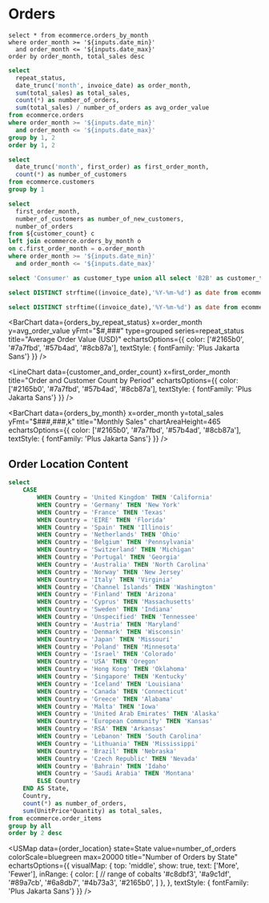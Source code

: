 # Orders

```orders_by_month
select * from ecommerce.orders_by_month
where order_month >= '${inputs.date_min}'
  and order_month <= '${inputs.date_max}'
order by order_month, total_sales desc
```

```sql orders_by_repeat_status
select
  repeat_status,
  date_trunc('month', invoice_date) as order_month,
  sum(total_sales) as total_sales,
  count(*) as number_of_orders,
  sum(total_sales) / number_of_orders as avg_order_value
from ecommerce.orders
where order_month >= '${inputs.date_min}'
  and order_month <= '${inputs.date_max}'
group by 1, 2
order by 1, 2
```

```sql customer_count
select
  date_trunc('month', first_order) as first_order_month,
  count(*) as number_of_customers
from ecommerce.customers
group by 1
```

```sql customer_and_order_count
select
  first_order_month,
  number_of_customers as number_of_new_customers,
  number_of_orders
from ${customer_count} c
left join ecommerce.orders_by_month o
on c.first_order_month = o.order_month
where order_month >= '${inputs.date_min}'
  and order_month <= '${inputs.date_max}'
```

```sql customer_type
select 'Consumer' as customer_type union all select 'B2B' as customer_type
```

```sql date_min
select DISTINCT strftime((invoice_date),'%Y-%m-%d') as date from ecommerce.orders group by 1 order by 1
```

```sql date_max
select DISTINCT strftime((invoice_date),'%Y-%m-%d') as date from ecommerce.orders group by 1 order by 1 desc
```

<Dropdown data={date_min} name=date_min value=date title="Date Min"/>

<Dropdown data={date_max} name=date_max value=date title="Date Max"/>

<div class="grid grid-cols-1 gap-4 sm:grid-cols-2">
<div>

<BarChart
data={orders_by_repeat_status}
x=order_month
y=avg_order_value
yFmt="$#,###"
type=grouped
series=repeat_status
title="Average Order Value (USD)"
echartsOptions={{
    color: ['#2165b0', '#7a7fbd', '#57b4ad', '#8cb87a'],
    textStyle: { fontFamily: 'Plus Jakarta Sans'}
  }}
/>

<LineChart
data={customer_and_order_count}
x=first_order_month
title="Order and Customer Count by Period"
echartsOptions={{
    color: ['#2165b0', '#7a7fbd', '#57b4ad', '#8cb87a'],
    textStyle: { fontFamily: 'Plus Jakarta Sans'}
  }}
/>

</div>

<div>

<BarChart
data={orders_by_month}
x=order_month
y=total_sales
yFmt="$###,###,k"
title="Monthly Sales"
chartAreaHeight=465
echartsOptions={{
    color: ['#2165b0', '#7a7fbd', '#57b4ad', '#8cb87a'],
    textStyle: { fontFamily: 'Plus Jakarta Sans'}
  }}
/>

</div>
</div>

## Order Location Content

```sql order_location
select
    CASE
        WHEN Country = 'United Kingdom' THEN 'California'
        WHEN Country = 'Germany' THEN 'New York'
        WHEN Country = 'France' THEN 'Texas'
        WHEN Country = 'EIRE' THEN 'Florida'
        WHEN Country = 'Spain' THEN 'Illinois'
        WHEN Country = 'Netherlands' THEN 'Ohio'
        WHEN Country = 'Belgium' THEN 'Pennsylvania'
        WHEN Country = 'Switzerland' THEN 'Michigan'
        WHEN Country = 'Portugal' THEN 'Georgia'
        WHEN Country = 'Australia' THEN 'North Carolina'
        WHEN Country = 'Norway' THEN 'New Jersey'
        WHEN Country = 'Italy' THEN 'Virginia'
        WHEN Country = 'Channel Islands' THEN 'Washington'
        WHEN Country = 'Finland' THEN 'Arizona'
        WHEN Country = 'Cyprus' THEN 'Massachusetts'
        WHEN Country = 'Sweden' THEN 'Indiana'
        WHEN Country = 'Unspecified' THEN 'Tennessee'
        WHEN Country = 'Austria' THEN 'Maryland'
        WHEN Country = 'Denmark' THEN 'Wisconsin'
        WHEN Country = 'Japan' THEN 'Missouri'
        WHEN Country = 'Poland' THEN 'Minnesota'
        WHEN Country = 'Israel' THEN 'Colorado'
        WHEN Country = 'USA' THEN 'Oregon'
        WHEN Country = 'Hong Kong' THEN 'Oklahoma'
        WHEN Country = 'Singapore' THEN 'Kentucky'
        WHEN Country = 'Iceland' THEN 'Louisiana'
        WHEN Country = 'Canada' THEN 'Connecticut'
        WHEN Country = 'Greece' THEN 'Alabama'
        WHEN Country = 'Malta' THEN 'Iowa'
        WHEN Country = 'United Arab Emirates' THEN 'Alaska'
        WHEN Country = 'European Community' THEN 'Kansas'
        WHEN Country = 'RSA' THEN 'Arkansas'
        WHEN Country = 'Lebanon' THEN 'South Carolina'
        WHEN Country = 'Lithuania' THEN 'Mississippi'
        WHEN Country = 'Brazil' THEN 'Nebraska'
        WHEN Country = 'Czech Republic' THEN 'Nevada'
        WHEN Country = 'Bahrain' THEN 'Idaho'
        WHEN Country = 'Saudi Arabia' THEN 'Montana'
        ELSE Country
    END AS State,
    Country,
    count(*) as number_of_orders,
    sum(UnitPrice*Quantity) as total_sales,
from ecommerce.order_items
group by all
order by 2 desc
```

<USMap
data={order_location}
state=State
value=number_of_orders
colorScale=bluegreen
max=20000
title="Number of Orders by State"
echartsOptions={{
    visualMap: {
				top: 'middle',
				show: true,
				text: ['More', 'Fewer'],
        inRange: {
            color: [ // range of cobalts
              '#c8dbf3',
              '#a9c1df',
              '#89a7cb',
              '#6a8db7',
              '#4b73a3',
              '#2165b0',
              ]
        },
			},
    textStyle: { fontFamily: 'Plus Jakarta Sans'}
}}
/>
